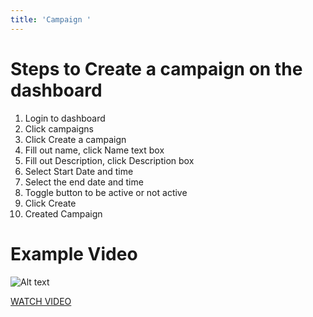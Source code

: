 ```yaml
---
title: 'Campaign '
---
```

# Steps to Create a campaign on the dashboard

1. Login to dashboard 
2. Click campaigns 
3. Click Create a campaign 
4. Fill out name, click Name text box 
5. Fill out Description, click Description box 
6. Select Start Date and time 
7. Select the end date and time 
8. Toggle button to be active or not active 
9. Click Create 
10. Created Campaign

# Example Video

![Alt text](https://img.youtube.com/vi/O0DQrmzAK7g/0.jpg)

[WATCH VIDEO](https://youtu.be/O0DQrmzAK7g)
